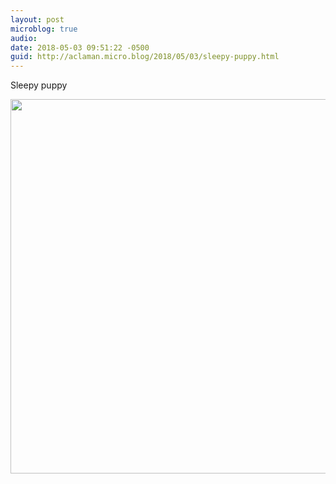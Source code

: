 ```yaml
---
layout: post
microblog: true
audio: 
date: 2018-05-03 09:51:22 -0500
guid: http://aclaman.micro.blog/2018/05/03/sleepy-puppy.html
---
```

Sleepy puppy

<img src="http://micro.alexclaman.com/uploads/2018/0619f22cf5.jpg" width="600" height="599" />
